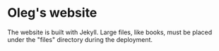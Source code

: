 # Oleg's website

The website is built with Jekyll. Large files, like books, must be placed under the "files" directory during the deployment.